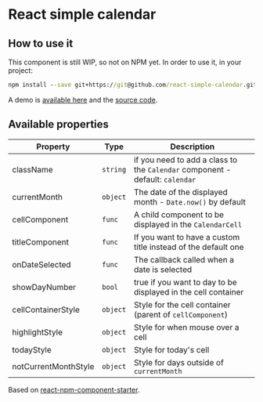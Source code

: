 # React simple calendar

## How to use it

This component is still WIP, so not on NPM yet.
In order to use it, in your project:

```cmd
npm install --save git+https://git@github.com/react-simple-calendar.git
```

A demo is [available here](https://po8rewq.github.io/react-simple-calendar/) and the [source code](docs/index.js).

## Available properties

| Property             | Type     | Description                                                                  |
| -------------------- | -------- | ---------------------------------------------------------------------------- |
| className            | `string` | if you need to add a class to the `Calendar` component - default: `calendar` |
| currentMonth         | `object` | The date of the displayed month - `Date.now()` by default                    |
| cellComponent        | `func`   | A child component to be displayed in the `CalendarCell`                      |
| titleComponent       | `func`   | If you want to have a custom title instead of the default one                |
| onDateSelected       | `func`   | The callback called when a date is selected                                  |
| showDayNumber        | `bool`   | true if you want to day to be displayed in the cell container                |
| cellContainerStyle   | `object` | Style for the cell container (parent of `cellComponent`)                     |
| highlightStyle       | `object` | Style for when mouse over a cell                                             |
| todayStyle           | `object` | Style for today's cell                                                       |
| notCurrentMonthStyle | `object` | Style for days outside of `currentMonth`                                     |

Based on [react-npm-component-starter](https://github.com/markusenglund/react-npm-component-starter).
